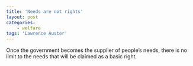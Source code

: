 ```yaml
---
title: 'Needs are not rights'
layout: post
categories:
    - welfare
tags: 'Lawrence Auster'
---
```


Once the government becomes the supplier of people’s needs, there is no limit to the needs that will be claimed as a basic right.